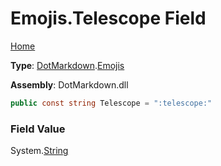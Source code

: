 # Emojis\.Telescope Field

[Home](../../../README.md)

**Type**: [DotMarkdown](../../README.md)\.[Emojis](../README.md)

**Assembly**: DotMarkdown\.dll

```csharp
public const string Telescope = ":telescope:"
```

### Field Value

System\.[String](https://docs.microsoft.com/en-us/dotnet/api/system.string)
